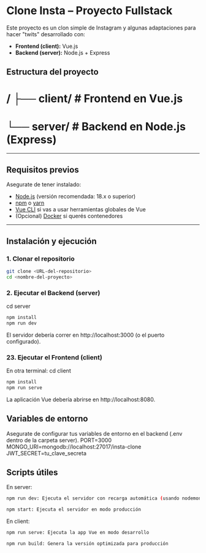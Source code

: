 # Clone Insta – Proyecto Fullstack

Este proyecto es un clon simple de Instagram y algunas adaptaciones para hacer "twits" desarrollado con:

- **Frontend (client):** Vue.js
- **Backend (server):** Node.js + Express

## Estructura del proyecto
# / ├── client/ # Frontend en Vue.js 
#  └── server/ # Backend en Node.js (Express)

---

## Requisitos previos

Asegurate de tener instalado:

- [Node.js](https://nodejs.org/) (versión recomendada: 18.x o superior)
- [npm](https://www.npmjs.com/) o [yarn](https://yarnpkg.com/)
- [Vue CLI](https://cli.vuejs.org/) si vas a usar herramientas globales de Vue
- (Opcional) [Docker](https://www.docker.com/) si querés contenedores

---

## Instalación y ejecución

### 1. Clonar el repositorio

```bash
git clone <URL-del-repositorio>
cd <nombre-del-proyecto>
```
### 2. Ejecutar el Backend (server)
cd server
```bash
npm install
npm run dev
```
El servidor debería correr en http://localhost:3000 (o el puerto configurado).

### 23. Ejecutar el Frontend (client)
En otra terminal:
cd client
```bash
npm install
npm run serve
```
La aplicación Vue debería abrirse en http://localhost:8080.
## Variables de entorno
Asegurate de configurar tus variables de entorno en el backend (.env dentro de la carpeta server).
PORT=3000
MONGO_URI=mongodb://localhost:27017/insta-clone
JWT_SECRET=tu_clave_secreta
## Scripts útiles
En server:
```bash
npm run dev: Ejecuta el servidor con recarga automática (usando nodemon)

npm start: Ejecuta el servidor en modo producción
```
En client:
```bash
npm run serve: Ejecuta la app Vue en modo desarrollo

npm run build: Genera la versión optimizada para producción
```


